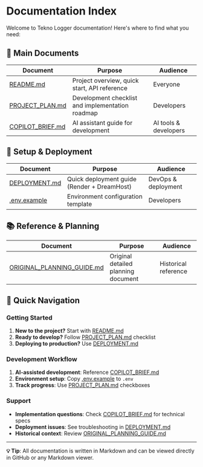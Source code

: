 # Documentation Index

Welcome to Tekno Logger documentation! Here's where to find what you need:

## 📖 Main Documents

| Document | Purpose | Audience |
|----------|---------|----------|
| [README.md](../README.md) | Project overview, quick start, API reference | Everyone |
| [PROJECT_PLAN.md](../PROJECT_PLAN.md) | Development checklist and implementation roadmap | Developers |
| [COPILOT_BRIEF.md](../COPILOT_BRIEF.md) | AI assistant guide for development | AI tools & developers |

## 🚀 Setup & Deployment

| Document | Purpose | Audience |
|----------|---------|----------|
| [DEPLOYMENT.md](./DEPLOYMENT.md) | Quick deployment guide (Render + DreamHost) | DevOps & deployment |
| [.env.example](../.env.example) | Environment configuration template | Developers |

## 📚 Reference & Planning

| Document | Purpose | Audience |
|----------|---------|----------|
| [ORIGINAL_PLANNING_GUIDE.md](./ORIGINAL_PLANNING_GUIDE.md) | Original detailed planning document | Historical reference |

## 🎯 Quick Navigation

### Getting Started
1. **New to the project?** Start with [README.md](../README.md)
2. **Ready to develop?** Follow [PROJECT_PLAN.md](../PROJECT_PLAN.md) checklist
3. **Deploying to production?** Use [DEPLOYMENT.md](./DEPLOYMENT.md)

### Development Workflow
1. **AI-assisted development**: Reference [COPILOT_BRIEF.md](../COPILOT_BRIEF.md)
2. **Environment setup**: Copy [.env.example](../.env.example) to `.env`
3. **Track progress**: Use [PROJECT_PLAN.md](../PROJECT_PLAN.md) checkboxes

### Support
- **Implementation questions**: Check [COPILOT_BRIEF.md](../COPILOT_BRIEF.md) for technical specs
- **Deployment issues**: See troubleshooting in [DEPLOYMENT.md](./DEPLOYMENT.md)
- **Historical context**: Review [ORIGINAL_PLANNING_GUIDE.md](./ORIGINAL_PLANNING_GUIDE.md)

---

**💡 Tip**: All documentation is written in Markdown and can be viewed directly in GitHub or any Markdown viewer.